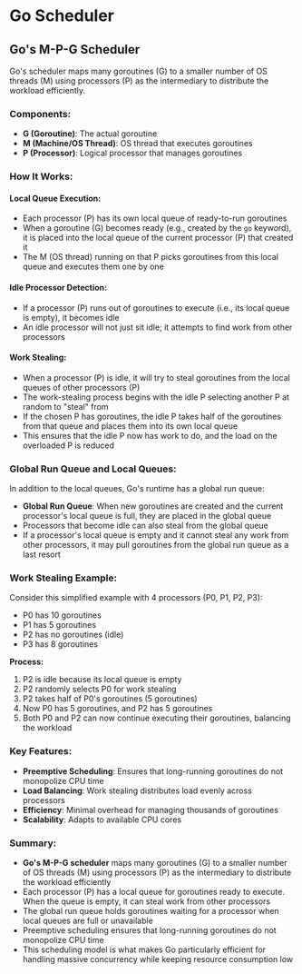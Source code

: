 # Go Scheduler

## Go's M-P-G Scheduler

Go's scheduler maps many goroutines (G) to a smaller number of OS threads (M) using processors (P) as the intermediary to distribute the workload efficiently.

### Components:

- **G (Goroutine)**: The actual goroutine
- **M (Machine/OS Thread)**: OS thread that executes goroutines
- **P (Processor)**: Logical processor that manages goroutines

### How It Works:

#### Local Queue Execution:
- Each processor (P) has its own local queue of ready-to-run goroutines
- When a goroutine (G) becomes ready (e.g., created by the `go` keyword), it is placed into the local queue of the current processor (P) that created it
- The M (OS thread) running on that P picks goroutines from this local queue and executes them one by one

#### Idle Processor Detection:
- If a processor (P) runs out of goroutines to execute (i.e., its local queue is empty), it becomes idle
- An idle processor will not just sit idle; it attempts to find work from other processors

#### Work Stealing:
- When a processor (P) is idle, it will try to steal goroutines from the local queues of other processors (P)
- The work-stealing process begins with the idle P selecting another P at random to "steal" from
- If the chosen P has goroutines, the idle P takes half of the goroutines from that queue and places them into its own local queue
- This ensures that the idle P now has work to do, and the load on the overloaded P is reduced

### Global Run Queue and Local Queues:

In addition to the local queues, Go's runtime has a global run queue:

- **Global Run Queue**: When new goroutines are created and the current processor's local queue is full, they are placed in the global queue
- Processors that become idle can also steal from the global queue
- If a processor's local queue is empty and it cannot steal any work from other processors, it may pull goroutines from the global run queue as a last resort

### Work Stealing Example:

Consider this simplified example with 4 processors (P0, P1, P2, P3):

- P0 has 10 goroutines
- P1 has 5 goroutines  
- P2 has no goroutines (idle)
- P3 has 8 goroutines

**Process:**
1. P2 is idle because its local queue is empty
2. P2 randomly selects P0 for work stealing
3. P2 takes half of P0's goroutines (5 goroutines)
4. Now P0 has 5 goroutines, and P2 has 5 goroutines
5. Both P0 and P2 can now continue executing their goroutines, balancing the workload

### Key Features:

- **Preemptive Scheduling**: Ensures that long-running goroutines do not monopolize CPU time
- **Load Balancing**: Work stealing distributes load evenly across processors
- **Efficiency**: Minimal overhead for managing thousands of goroutines
- **Scalability**: Adapts to available CPU cores

### Summary:

- **Go's M-P-G scheduler** maps many goroutines (G) to a smaller number of OS threads (M) using processors (P) as the intermediary to distribute the workload efficiently
- Each processor (P) has a local queue for goroutines ready to execute. When the queue is empty, it can steal work from other processors
- The global run queue holds goroutines waiting for a processor when local queues are full or unavailable
- Preemptive scheduling ensures that long-running goroutines do not monopolize CPU time
- This scheduling model is what makes Go particularly efficient for handling massive concurrency while keeping resource consumption low
